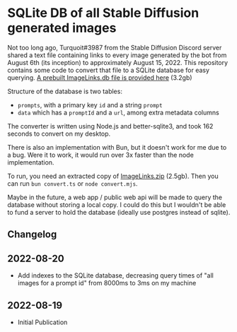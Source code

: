 # SQLite DB of all Stable Diffusion generated images

Not too long ago, Turquoit#3987 from the Stable Diffusion Discord server shared a text file containing links to every image generated by the bot from August 6th (its inception) to approximately August 15, 2022. This repository contains some code to convert that file to a SQLite database for easy querying. [A prebuilt ImageLinks.db file is provided here](https://drive.google.com/file/d/1ZtoB-dsaVj_gv_EqZIbR71s_P4Cdkcih/view?usp=sharing) (3.2gb)

Structure of the database is two tables:

- `prompts`, with a primary key `id` and a string `prompt`
- `data` which has a `promptId` and a `url`, among extra metadata columns

The converter is written using Node.js and better-sqlite3, and took 162 seconds to convert on my desktop.

There is also an implementation with Bun, but it doesn't work for me due to a bug. Were it to work, it would run over 3x faster than the node implementation.

To run, you need an extracted copy of [ImageLinks.zip](https://drive.google.com/file/d/14_CRrWMw20OSSd5ZA-7epXdWF3DlwM8g/view) (2.5gb). Then you can run `bun convert.ts` or `node convert.mjs`.

Maybe in the future, a web app / public web api will be made to query the database without storing a local copy. I could do this but I wouldn't be able to fund a server to hold the database (ideally use postgres instead of sqlite).

## Changelog

## 2022-08-20

- Add indexes to the SQLite database, decreasing query times of "all images for a prompt id" from 8000ms to 3ms on my machine

## 2022-08-19

- Initial Publication
